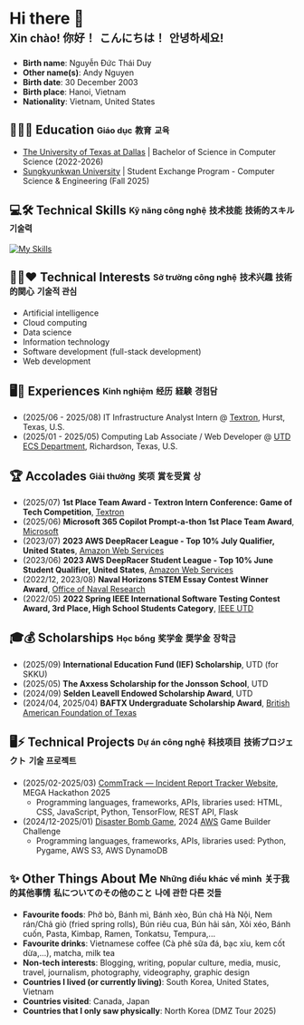 # Hi there 👋<br><sub><sup>Xin chào! </sup></sub> <sub><sup>你好！</sup></sub> <sub><sup>こんにちは！</sup></sub> <sub><sup>안녕하세요!</sup></sub>
* **Birth name**: Nguyễn Đức Thái Duy
* **Other name(s)**: Andy Nguyen
* **Birth date**: 30 December 2003
* **Birth place**: Hanoi, Vietnam
* **Nationality**: Vietnam, United States

<!--
**doselwon11/doselwon11** is a ✨ _special_ ✨ repository because its `README.md` (this file) appears on your GitHub profile.

-->
## 👨🏻‍🎓 Education <sub><sup>Giáo dục</sup></sub> <sub><sup>教育</sup></sub> <sub><sup>교육</sup></sub>
* [The University of Texas at Dallas](https://www.utdallas.edu/) | Bachelor of Science in Computer Science (2022-2026)
* [Sungkyunkwan University](https://www.skku.edu/eng/index.do) | Student Exchange Program - Computer Science & Engineering (Fall 2025)
## 💻🛠️ Technical Skills <sub><sup>Kỹ năng công nghệ</sup></sub> <sub><sup>技术技能</sup></sub> <sub><sup>技術的スキル</sup></sub> <sub><sup>기술력</sup></sub>
[![My Skills](https://skillicons.dev/icons?i=ansible,apple,aws,azure,c,cpp,css,discord,dynamodb,eclipse,figma,flask,gcp,git,github,gmail,haskell,html,instagram,java,js,jest,linkedin,mysql,nodejs,ps,powershell,py,redhat,replit,sklearn,tensorflow,twitter,vim,visualstudio,vscode,windows)](https://skillicons.dev)
## 🧑‍💻❤️ Technical Interests <sub><sup>Sở trường công nghệ</sup></sub> <sub><sup>技术兴趣</sup></sub> <sub><sup>技術的関心</sup></sub> <sub><sup>기술적 관심</sup></sub>
* Artificial intelligence
* Cloud computing
* Data science
* Information technology
* Software development (full-stack development)
* Web development
## 🖥️🚀 Experiences <sub><sup>Kinh nghiệm</sup></sub> <sub><sup>经历</sup></sub> <sub><sup>経験</sup></sub> <sub><sup>경험담</sup></sub>
* (2025/06 - 2025/08) IT Infrastructure Analyst Intern @ [Textron](https://www.textron.com/), Hurst, Texas, U.S.
* (2025/01 - 2025/05) Computing Lab Associate / Web Developer @ [UTD ECS Department](https://engineering.utdallas.edu/), Richardson, Texas, U.S.
## 🏆 Accolades <sub><sup>Giải thưởng</sup></sub> <sub><sup>奖项</sup></sub> <sub><sup>賞を受賞</sup></sub> <sub><sup>상</sup></sub>
* (2025/07) **1st Place Team Award - Textron Intern Conference: Game of Tech Competition**, [Textron](https://www.textron.com/)
* (2025/06) **Microsoft 365 Copilot Prompt-a-thon 1st Place Team Award**, [Microsoft](https://www.microsoft.com/en-us)
* (2023/07) **2023 AWS DeepRacer League - Top 10% July Qualifier, United States**, [Amazon Web Services](https://aws.amazon.com/deepracer/)
* (2023/06) **2023 AWS DeepRacer Student League - Top 10% June Student Qualifier, United States**, [Amazon Web Services](https://aws.amazon.com/deepracer/)
* (2022/12, 2023/08) **Naval Horizons STEM Essay Contest Winner Award**, [Office of Naval Research](https://www.onr.navy.mil/)
* (2022/05) **2022 Spring IEEE International Software Testing Contest Award, 3rd Place, High School Students Category**, [IEEE UTD](https://www.ieeeutd.org/)
## 🎓💰 Scholarships <sub><sup>Học bổng</sup></sub> <sub><sup>奖学金</sup></sub> <sub><sup>奨学金</sup></sub> <sub><sup>장학금</sup></sub>
* (2025/09) **International Education Fund (IEF) Scholarship**, UTD (for SKKU)
* (2025/05) **The Axxess Scholarship for the Jonsson School**, UTD
* (2024/09) **Selden Leavell Endowed Scholarship Award**, UTD
* (2024/04, 2025/04) **BAFTX Undergraduate Scholarship Award**, [British American Foundation of Texas](https://baftx.org/)
## 🖥️⚡ Technical Projects <sub><sup>Dự án công nghệ</sup></sub> <sub><sup>科技项目</sup></sub> <sub><sup>技術プロジェクト</sup></sub> <sub><sup>기술 프로젝트</sup></sub>
* (2025/02-2025/03) [CommTrack — Incident Report Tracker Website](https://github.com/doselwon11/CommTrack), MEGA Hackathon 2025
   * Programming languages, frameworks, APIs, libraries used: HTML, CSS, JavaScript, Python, TensorFlow, REST API, Flask
* (2024/12-2025/01) [Disaster Bomb Game](https://github.com/doselwon11/AWS-Disaster-Bomb-Game), 2024 [AWS](https://aws.amazon.com/deepracer/) Game Builder Challenge
   * Programming languages, frameworks, APIs, libraries used: Python, Pygame, AWS S3, AWS DynamoDB
## ✨ Other Things About Me <sub><sup>Những điều khác về mình</sup></sub> <sub><sup>关于我的其他事情</sup></sub> <sub><sup>私についてのその他のこと</sup></sub> <sub><sup>나에 관한 다른 것들</sup></sub>
* **Favourite foods**: Phở bò, Bánh mì, Bánh xèo, Bún chả Hà Nội, Nem rán/Chả giò (fried spring rolls), Bún riêu cua, Bún hải sản, Xôi xéo, Bánh cuốn, Pasta, Kimbap, Ramen, Tonkatsu, Tempura,...
* **Favourite drinks**: Vietnamese coffee (Cà phê sữa đá, bạc xỉu, kem cốt dừa,...), matcha, milk tea
* **Non-tech interests**: Blogging, writing, popular culture, media, music, travel, journalism, photography, videography, graphic design
* **Countries I lived (or currently living)**: South Korea, United States, Vietnam
* **Countries visited**: Canada, Japan
* **Countries that I only saw physically**: North Korea (DMZ Tour 2025)

